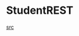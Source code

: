 # StudentREST

[src](https://github.com/mikielmcrae/StudentREST/tree/main/demo/src/main/java/com/example/demo/student)
